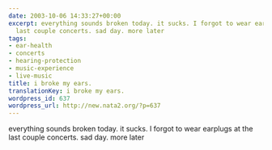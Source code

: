 ```yaml
---
date: 2003-10-06 14:33:27+00:00
excerpt: everything sounds broken today. it sucks. I forgot to wear earplugs at the
  last couple concerts. sad day. more later
tags:
- ear-health
- concerts
- hearing-protection
- music-experience
- live-music
title: i broke my ears.
translationKey: i broke my ears.
wordpress_id: 637
wordpress_url: http://new.nata2.org/?p=637
---
```


everything sounds broken today. it sucks. I forgot to wear earplugs at the last couple concerts. sad day. more later